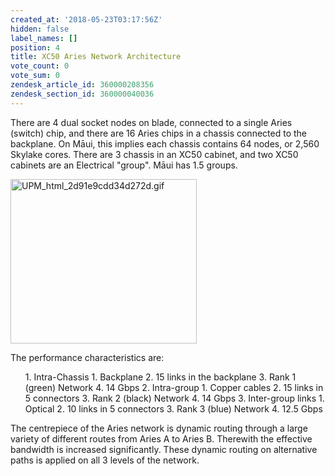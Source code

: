 ```yaml
---
created_at: '2018-05-23T03:17:56Z'
hidden: false
label_names: []
position: 4
title: XC50 Aries Network Architecture
vote_count: 0
vote_sum: 0
zendesk_article_id: 360000208356
zendesk_section_id: 360000040036
---
```


There are 4 dual socket nodes on blade, connected to a single Aries
(switch) chip, and there are 16 Aries chips in a chassis connected to
the backplane. On Māui, this implies each chassis contains 64 nodes, or
2,560 Skylake cores. There are 3 chassis in an XC50 cabinet, and two
XC50 cabinets are an Electrical "group". Māui has 1.5 groups.

<img src="../../includes/images/UPM_html_2d91e9cdd34d272d.gif" alt="UPM_html_2d91e9cdd34d272d.gif" width="298" height="263" />

The performance characteristics are:

<ol>
1.  Intra-Chassis
    1.  Backplane
    2.  15 links in the backplane
    3.  Rank 1 (green) Network
    4.  14 Gbps
2.  Intra-group
    1.  Copper cables
    2.  15 links in 5 connectors
    3.  Rank 2 (black) Network
    4.  14 Gbps
3.  Inter-group links
    1.  Optical
    2.  10 links in 5 connectors
    3.  Rank 3 (blue) Network
    4.  12.5 Gbps

</ol>
The centrepiece of the Aries network is dynamic routing through a large
variety of different routes from Aries A to Aries B. Therewith the
effective bandwidth is increased significantly. These dynamic routing on
alternative paths is applied on all 3 levels of the network.
